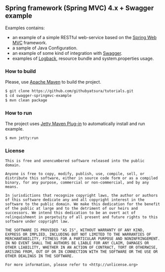## Spring framework (Spring MVC) 4.x + Swagger example

Examples contains:

 * an example of a simple RESTful web-service based on the [Spring Web MVC][spring-mvc] framework.
 * a sample of Java Configuration.
 * an example of some kind of integration with [Swagger][swagger].
 * examples of [Logback][logback], resource bundle and system.properties usage.  

[spring-mvc]: http://docs.spring.io/spring/docs/current/spring-framework-reference/htmlsingle/#mvc
[spring]: https://projects.spring.io/spring-framework/
[swagger]: https://swagger.io/
[logback]: https://logback.qos.ch/

### How to build

Please, use [Apache Maven](https://maven.apache.org/) to build the project.

```bash
$ git clone https://github.com/githubyatsura/tutorials.git
$ cd swagger-springmvc-example
$ mvn clean package
```

### How to run

The project uses [Jetty Maven Plug-in](https://www.eclipse.org/jetty/documentation/9.4.x/jetty-maven-plugin.html) to automatically install and run example.

```bash
$ mvn jetty:run
```

### License

```text
This is free and unencumbered software released into the public domain.

Anyone is free to copy, modify, publish, use, compile, sell, or
distribute this software, either in source code form or as a compiled
binary, for any purpose, commercial or non-commercial, and by any
means.

In jurisdictions that recognize copyright laws, the author or authors
of this software dedicate any and all copyright interest in the
software to the public domain. We make this dedication for the benefit
of the public at large and to the detriment of our heirs and
successors. We intend this dedication to be an overt act of
relinquishment in perpetuity of all present and future rights to this
software under copyright law.

THE SOFTWARE IS PROVIDED "AS IS", WITHOUT WARRANTY OF ANY KIND,
EXPRESS OR IMPLIED, INCLUDING BUT NOT LIMITED TO THE WARRANTIES OF
MERCHANTABILITY, FITNESS FOR A PARTICULAR PURPOSE AND NONINFRINGEMENT.
IN NO EVENT SHALL THE AUTHORS BE LIABLE FOR ANY CLAIM, DAMAGES OR
OTHER LIABILITY, WHETHER IN AN ACTION OF CONTRACT, TORT OR OTHERWISE,
ARISING FROM, OUT OF OR IN CONNECTION WITH THE SOFTWARE OR THE USE OR
OTHER DEALINGS IN THE SOFTWARE.

For more information, please refer to <http://unlicense.org>